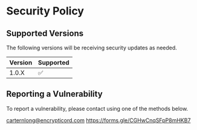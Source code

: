 # Security Policy

## Supported Versions

The following versions will be receiving security updates as needed.

| Version | Supported          |
| ------- | ------------------ |
| 1.0.X   | :white_check_mark: |

## Reporting a Vulnerability

To report a vulnerability, please contact using one of the methods below.

carternlong@encrypticord.com
https://forms.gle/CGHwCnqSFpP8mHKB7
